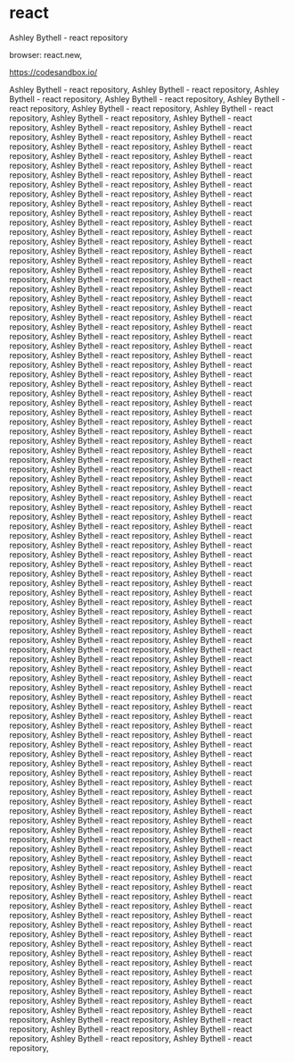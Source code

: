 # react


Ashley Bythell - react repository


browser:  react.new,

https://codesandbox.io/



Ashley Bythell - react repository, 
Ashley Bythell - react repository, 
Ashley Bythell - react repository, 
Ashley Bythell - react repository, 
Ashley Bythell - react repository, 
Ashley Bythell - react repository, 
Ashley Bythell - react repository, 
Ashley Bythell - react repository, 
Ashley Bythell - react repository, 
Ashley Bythell - react repository, 
Ashley Bythell - react repository, 
Ashley Bythell - react repository, 
Ashley Bythell - react repository, 
Ashley Bythell - react repository, 
Ashley Bythell - react repository, 
Ashley Bythell - react repository, 
Ashley Bythell - react repository, 
Ashley Bythell - react repository, 
Ashley Bythell - react repository, 
Ashley Bythell - react repository, 
Ashley Bythell - react repository, 
Ashley Bythell - react repository, 
Ashley Bythell - react repository, 
Ashley Bythell - react repository, 
Ashley Bythell - react repository, 
Ashley Bythell - react repository, 
Ashley Bythell - react repository, 
Ashley Bythell - react repository, 
Ashley Bythell - react repository, 
Ashley Bythell - react repository, 
Ashley Bythell - react repository, 
Ashley Bythell - react repository, 
Ashley Bythell - react repository, 
Ashley Bythell - react repository, 
Ashley Bythell - react repository, 
Ashley Bythell - react repository, 
Ashley Bythell - react repository, 
Ashley Bythell - react repository, 
Ashley Bythell - react repository, 
Ashley Bythell - react repository, 
Ashley Bythell - react repository, 
Ashley Bythell - react repository, 
Ashley Bythell - react repository, 
Ashley Bythell - react repository, 
Ashley Bythell - react repository, 
Ashley Bythell - react repository, 
Ashley Bythell - react repository, 
Ashley Bythell - react repository, 
Ashley Bythell - react repository, 
Ashley Bythell - react repository, 
Ashley Bythell - react repository, 
Ashley Bythell - react repository, 
Ashley Bythell - react repository, 
Ashley Bythell - react repository, 
Ashley Bythell - react repository, 
Ashley Bythell - react repository, 
Ashley Bythell - react repository, 
Ashley Bythell - react repository, 
Ashley Bythell - react repository, 
Ashley Bythell - react repository, 
Ashley Bythell - react repository, 
Ashley Bythell - react repository, 
Ashley Bythell - react repository, 
Ashley Bythell - react repository, 
Ashley Bythell - react repository, 
Ashley Bythell - react repository, 
Ashley Bythell - react repository, 
Ashley Bythell - react repository, 
Ashley Bythell - react repository, 
Ashley Bythell - react repository, 
Ashley Bythell - react repository, 
Ashley Bythell - react repository, 
Ashley Bythell - react repository, 
Ashley Bythell - react repository, 
Ashley Bythell - react repository, 
Ashley Bythell - react repository, 
Ashley Bythell - react repository, 
Ashley Bythell - react repository, 
Ashley Bythell - react repository, 
Ashley Bythell - react repository, 
Ashley Bythell - react repository, 
Ashley Bythell - react repository, 
Ashley Bythell - react repository, 
Ashley Bythell - react repository, 
Ashley Bythell - react repository, 
Ashley Bythell - react repository, 
Ashley Bythell - react repository, 
Ashley Bythell - react repository, 
Ashley Bythell - react repository, 
Ashley Bythell - react repository, 
Ashley Bythell - react repository, 
Ashley Bythell - react repository, 
Ashley Bythell - react repository, 
Ashley Bythell - react repository, 
Ashley Bythell - react repository, 
Ashley Bythell - react repository, 
Ashley Bythell - react repository, 
Ashley Bythell - react repository, 
Ashley Bythell - react repository, 
Ashley Bythell - react repository, 
Ashley Bythell - react repository, 
Ashley Bythell - react repository, 
Ashley Bythell - react repository, 
Ashley Bythell - react repository, 
Ashley Bythell - react repository, 
Ashley Bythell - react repository, 
Ashley Bythell - react repository, 
Ashley Bythell - react repository, 
Ashley Bythell - react repository, 
Ashley Bythell - react repository, 
Ashley Bythell - react repository, 
Ashley Bythell - react repository, 
Ashley Bythell - react repository, 
Ashley Bythell - react repository, 
Ashley Bythell - react repository, 
Ashley Bythell - react repository, 
Ashley Bythell - react repository, 
Ashley Bythell - react repository, 
Ashley Bythell - react repository, 
Ashley Bythell - react repository, 
Ashley Bythell - react repository, 
Ashley Bythell - react repository, 
Ashley Bythell - react repository, 
Ashley Bythell - react repository, 
Ashley Bythell - react repository, 
Ashley Bythell - react repository, 
Ashley Bythell - react repository, 
Ashley Bythell - react repository, 
Ashley Bythell - react repository, 
Ashley Bythell - react repository, 
Ashley Bythell - react repository, 
Ashley Bythell - react repository, 
Ashley Bythell - react repository, 
Ashley Bythell - react repository, 
Ashley Bythell - react repository, 
Ashley Bythell - react repository, 
Ashley Bythell - react repository, 
Ashley Bythell - react repository, 
Ashley Bythell - react repository, 
Ashley Bythell - react repository, 
Ashley Bythell - react repository, 
Ashley Bythell - react repository, 
Ashley Bythell - react repository, 
Ashley Bythell - react repository, 
Ashley Bythell - react repository, 
Ashley Bythell - react repository, 
Ashley Bythell - react repository, 
Ashley Bythell - react repository, 
Ashley Bythell - react repository, 
Ashley Bythell - react repository, 
Ashley Bythell - react repository, 
Ashley Bythell - react repository, 
Ashley Bythell - react repository, 
Ashley Bythell - react repository, 
Ashley Bythell - react repository, 
Ashley Bythell - react repository, 
Ashley Bythell - react repository, 
Ashley Bythell - react repository, 
Ashley Bythell - react repository, 
Ashley Bythell - react repository, 
Ashley Bythell - react repository, 
Ashley Bythell - react repository, 
Ashley Bythell - react repository, 
Ashley Bythell - react repository, 
Ashley Bythell - react repository, 
Ashley Bythell - react repository, 
Ashley Bythell - react repository, 
Ashley Bythell - react repository, 
Ashley Bythell - react repository, 
Ashley Bythell - react repository, 
Ashley Bythell - react repository, 
Ashley Bythell - react repository, 
Ashley Bythell - react repository, 
Ashley Bythell - react repository, 
Ashley Bythell - react repository, 
Ashley Bythell - react repository, 
Ashley Bythell - react repository, 
Ashley Bythell - react repository, 
Ashley Bythell - react repository, 
Ashley Bythell - react repository, 
Ashley Bythell - react repository, 
Ashley Bythell - react repository, 
Ashley Bythell - react repository, 
Ashley Bythell - react repository, 
Ashley Bythell - react repository, 
Ashley Bythell - react repository, 
Ashley Bythell - react repository, 
Ashley Bythell - react repository, 
Ashley Bythell - react repository, 
Ashley Bythell - react repository, 
Ashley Bythell - react repository, 
Ashley Bythell - react repository, 
Ashley Bythell - react repository, 
Ashley Bythell - react repository, 
Ashley Bythell - react repository, 
Ashley Bythell - react repository, 
Ashley Bythell - react repository, 
Ashley Bythell - react repository, 
Ashley Bythell - react repository, 
Ashley Bythell - react repository, 
Ashley Bythell - react repository, 
Ashley Bythell - react repository, 
Ashley Bythell - react repository, 

